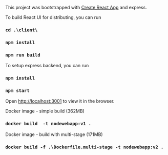 This project was bootstrapped with [Create React App](https://github.com/facebook/create-react-app) and express.

To build React UI for distributing, you can run 

### `cd .\client\`

### `npm install `

### `npm run build`

To setup express backend, you can run 

### `npm install `

### `npm start`

Open [http://localhost:3001](http://localhost:3001) to view it in the browser.



Docker image - simple build (362MB)

### `docker build  -t nodewebapp:v1 .`

Docker image - build with multi-stage (171MB)

### `docker build -f .\Dockerfile.multi-stage -t nodewebapp:v2 .`
